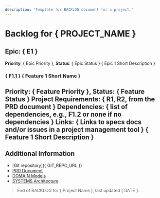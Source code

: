 ```yaml
---
description: 'Template for BACKLOG document for a project.'
---
```


# Backlog for { PROJECT_NAME }

<!-- 
**Legend:** 
- Priority: ‼️ Critical ❗ High  ❕ Normal 
- Status: 🟢 DONE 🟡 IN PROGRESS 🔵 TODO 🔴 BLOCKED -->

<!-- 
  Write between 1 and 9 (ideally 3 to 5) epics that represent the main areas of work.
  Use the format E1, E2, etc. to name each epic.
-->

## Epic: { E1 }
**Priority**: { Epic Priority }, **Status**: { Epic Status }
{ Epic 1 Short Description }

<!-- 
  Write between 1 and 9 (ideally 3 to 5) features that belong to the epic.
  Use the format F1.1, F1.2, etc. to name each feature.
--> 

### { F1.1 } { Feature 1 Short Name }
**Priority**: { Feature Priority }, **Status**: { Feature Status }
**Project Requirements:** { R1, R2, from the PRD document }
**Dependencies:** { list of dependencies, e.g., F1.2 or none if no dependencies }
**Links:** { Links to specs docs and/or issues in a project management tool }
{ Feature 1 Short Description }
---

## Additional Information

<!-- Add any additional information that is relevant to the domain -->

- [Git repository]({ GIT_REPO_URL })
- [PRD Document](./PRD.md)
- [DOMAIN Models](./DOMAIN.md)
- [SYSTEMS Architecture](./SYSTEMS.md)

> End of BACKLOG for { Project Name }, last updated { DATE }.
